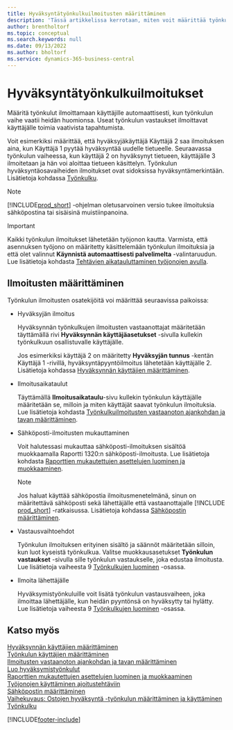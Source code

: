 ```yaml
---
title: Hyväksyntätyönkulkuilmoitusten määrittäminen
description: 'Tässä artikkelissa kerrotaan, miten voit määrittää työnkulun ilmoitukset, jotka ilmoittavat käyttäjälle, että tapahtumaan on reagoitava ja työnkulun vastaus tarvitaan.'
author: brentholtorf
ms.topic: conceptual
ms.search.keywords: null
ms.date: 09/13/2022
ms.author: bholtorf
ms.service: dynamics-365-business-central
---
```

# <a name="approval-workflow-notifications"></a>Hyväksyntätyönkulkuilmoitukset

Määritä työnkulut ilmoittamaan käyttäjille automaattisesti, kun työnkulun vaihe vaatii heidän huomionsa. Useat työnkulun vastaukset ilmoittavat käyttäjälle toimia vaativista tapahtumista.

Voit esimerkiksi määrittää, että hyväksyjäkäyttäjä Käyttäjä 2 saa ilmoituksen aina, kun Käyttäjä 1 pyytää hyväksyntää uudelle tietueelle. Seuraavassa työnkulun vaiheessa, kun käyttäjä 2 on hyväksynyt tietueen, käyttäjälle 3 ilmoitetaan ja hän voi aloittaa tietueen käsittelyn. Työnkulun hyväksyntäosavaiheiden ilmoitukset ovat sidoksissa hyväksyntämerkintään. Lisätietoja kohdassa [Työnkulku](across-workflow.md).  

> [!NOTE]  
> [!INCLUDE[prod_short](includes/prod_short.md)] -ohjelman oletusarvoinen versio tukee ilmoituksia sähköpostina tai sisäisinä muistiinpanoina.  

> [!IMPORTANT]  
> Kaikki työnkulun ilmoitukset lähetetään työjonon kautta. Varmista, että asennuksen työjono on määritetty käsittelemään työnkulun ilmoituksia ja että olet valinnut **Käynnistä automaattisesti palvelimelta** -valintaruudun. Lue lisätietoja kohdasta [Tehtävien aikatauluttaminen työjonojen avulla](admin-job-queues-schedule-tasks.md).

## <a name="set-up-notifications"></a>Ilmoitusten määrittäminen

Työnkulun ilmoitusten osatekijöitä voi määrittää seuraavissa paikoissa:  

* Hyväksyjän ilmoitus

  Hyväksynnän työnkulkujen ilmoitusten vastaanottajat määritetään täyttämällä rivi **Hyväksynnän käyttäjäasetukset** -sivulla kullekin työnkulkuun osallistuvalle käyttäjälle.  

  Jos esimerkiksi käyttäjä 2 on määritetty **Hyväksyjän tunnus** -kentän Käyttäjä 1 -rivillä, hyväksyntäpyyntöilmoitus lähetetään käyttäjälle 2. Lisätietoja kohdassa [Hyväksynnän käyttäjien määrittäminen](across-how-to-set-up-approval-users.md). 
  
* Ilmoitusaikataulut

  Täyttämällä **Ilmoitusaikataulu**-sivu kullekin työnkulun käyttäjälle määritetään se, milloin ja miten käyttäjät saavat työnkulun ilmoituksia. Lue lisätietoja kohdasta [Työnkulkuilmoitusten vastaanoton ajankohdan ja tavan määrittäminen](across-how-to-specify-when-and-how-to-receive-notifications.md). 
  
* Sähköposti-ilmoitusten mukauttaminen

  Voit halutessasi mukauttaa sähköposti-ilmoituksen sisältöä muokkaamalla Raportti 1320:n sähköposti-ilmoitusta. Lue lisätietoja kohdasta [Raporttien mukautettujen asettelujen luominen ja muokkaaminen](ui-how-create-custom-report-layout.md).  

  > [!NOTE]
  > Jos haluat käyttää sähköpostia ilmoitusmenetelmänä, sinun on määritettävä sähköposti sekä lähettäjälle että vastaanottajalle [!INCLUDE [prod_short](includes/prod_short.md)] -ratkaisussa. Lisätietoja kohdassa [Sähköpostin määrittäminen](admin-how-setup-email.md).
  
* Vastausvaihtoehdot

  Työnkulun ilmoituksen erityinen sisältö ja säännöt määritetään silloin, kun luot kyseistä työnkulkua. Valitse muokkausasetukset **Työnkulun vastaukset** -sivulla sille työnkulun vastaukselle, joka edustaa ilmoitusta. Lue lisätietoja vaiheesta 9 [Työnkulkujen luominen](across-how-to-create-workflows.md#to-create-a-workflow) -osassa. 
  
* Ilmoita lähettäjälle

  Hyväksymistyönkuluille voit lisätä työnkulun vastausvaiheen, joka ilmoittaa lähettäjälle, kun heidän pyyntönsä on hyväksytty tai hylätty. Lue lisätietoja vaiheesta 9 [Työnkulkujen luominen](across-how-to-create-workflows.md#to-create-a-workflow) -osassa.   

## <a name="see-also"></a>Katso myös

[Hyväksynnän käyttäjien määrittäminen](across-how-to-set-up-approval-users.md)  
[Työnkulun käyttäjien määrittäminen](across-how-to-set-up-workflow-users.md)  
[Ilmoitusten vastaanoton ajankohdan ja tavan määrittäminen](across-how-to-specify-when-and-how-to-receive-notifications.md)  
[Luo hyväksymistyönkulut](across-how-to-create-workflows.md)  
[Raporttien mukautettujen asettelujen luominen ja muokkaaminen](ui-how-create-custom-report-layout.md)  
[Työjonojen käyttäminen ajoitustehtäviin](admin-job-queues-schedule-tasks.md)  
[Sähköpostin määrittäminen](admin-how-setup-email.md)  
[Vaihekuvaus: Ostojen hyväksyntä -työnkulun määrittäminen ja käyttäminen](walkthrough-setting-up-and-using-a-purchase-approval-workflow.md)  
[Työnkulku](across-workflow.md)  

[!INCLUDE[footer-include](includes/footer-banner.md)]
